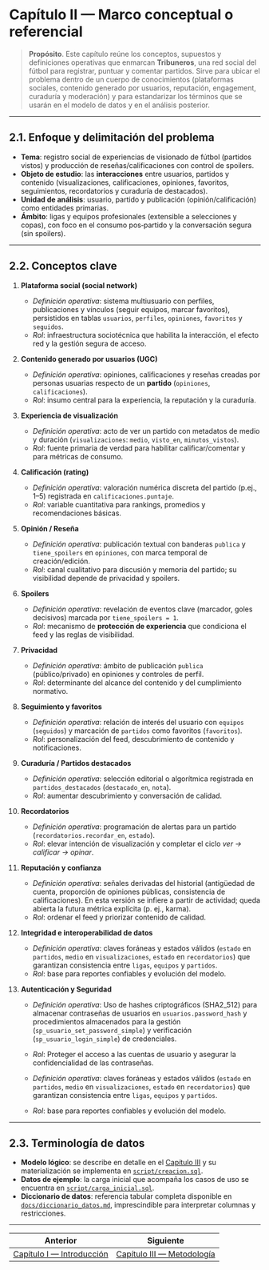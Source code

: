 # Capítulo II — Marco conceptual o referencial

> **Propósito**. Este capítulo reúne los conceptos, supuestos y definiciones operativas que enmarcan **Tribuneros**, una red social del fútbol para registrar, puntuar y comentar partidos. Sirve para ubicar el problema dentro de un cuerpo de conocimientos (plataformas sociales, contenido generado por usuarios, reputación, engagement, curaduría y moderación) y para estandarizar los términos que se usarán en el modelo de datos y en el análisis posterior.

---

## 2.1. Enfoque y delimitación del problema

* **Tema**: registro social de experiencias de visionado de fútbol (partidos vistos) y producción de reseñas/calificaciones con control de spoilers.
* **Objeto de estudio**: las **interacciones** entre usuarios, partidos y contenido (visualizaciones, calificaciones, opiniones, favoritos, seguimientos, recordatorios y curaduría de destacados).
* **Unidad de análisis**: usuario, partido y publicación (opinión/calificación) como entidades primarias.
* **Ámbito**: ligas y equipos profesionales (extensible a selecciones y copas), con foco en el consumo pos‑partido y la conversación segura (sin spoilers).

---

## 2.2. Conceptos clave

1. **Plataforma social (social network)**

   * *Definición operativa*: sistema multiusuario con perfiles, publicaciones y vínculos (seguir equipos, marcar favoritos), persistidos en tablas `usuarios`, `perfiles`, `opiniones`, `favoritos` y `seguidos`.
   * *Rol*: infraestructura sociotécnica que habilita la interacción, el efecto red y la gestión segura de acceso.

2. **Contenido generado por usuarios (UGC)**

   * *Definición operativa*: opiniones, calificaciones y reseñas creadas por personas usuarias respecto de un **partido** (`opiniones`, `calificaciones`).
   * *Rol*: insumo central para la experiencia, la reputación y la curaduría.

3. **Experiencia de visualización**

   * *Definición operativa*: acto de ver un partido con metadatos de medio y duración (`visualizaciones`: `medio`, `visto_en`, `minutos_vistos`).
   * *Rol*: fuente primaria de verdad para habilitar calificar/comentar y para métricas de consumo.

4. **Calificación (rating)**

   * *Definición operativa*: valoración numérica discreta del partido (p.ej., 1–5) registrada en `calificaciones.puntaje`.
   * *Rol*: variable cuantitativa para rankings, promedios y recomendaciones básicas.

5. **Opinión / Reseña**

   * *Definición operativa*: publicación textual con banderas `publica` y `tiene_spoilers` en `opiniones`, con marca temporal de creación/edición.
   * *Rol*: canal cualitativo para discusión y memoria del partido; su visibilidad depende de privacidad y spoilers.

6. **Spoilers**

   * *Definición operativa*: revelación de eventos clave (marcador, goles decisivos) marcada por `tiene_spoilers = 1`.
   * *Rol*: mecanismo de **protección de experiencia** que condiciona el feed y las reglas de visibilidad.

7. **Privacidad**

   * *Definición operativa*: ámbito de publicación `publica` (público/privado) en opiniones y controles de perfil.
   * *Rol*: determinante del alcance del contenido y del cumplimiento normativo.

8. **Seguimiento y favoritos**

   * *Definición operativa*: relación de interés del usuario con `equipos` (`seguidos`) y marcación de `partidos` como favoritos (`favoritos`).
   * *Rol*: personalización del feed, descubrimiento de contenido y notificaciones.

9. **Curaduría / Partidos destacados**

   * *Definición operativa*: selección editorial o algorítmica registrada en `partidos_destacados` (`destacado_en`, `nota`).
   * *Rol*: aumentar descubrimiento y conversación de calidad.

10. **Recordatorios**

    * *Definición operativa*: programación de alertas para un partido (`recordatorios.recordar_en`, `estado`).
    * *Rol*: elevar intención de visualización y completar el ciclo *ver → calificar → opinar*.

11. **Reputación y confianza**

    * *Definición operativa*: señales derivadas del historial (antigüedad de cuenta, proporción de opiniones públicas, consistencia de calificaciones). En esta versión se infiere a partir de actividad; queda abierta la futura métrica explícita (p. ej., karma).
    * *Rol*: ordenar el feed y priorizar contenido de calidad.

12. **Integridad e interoperabilidad de datos**

    * *Definición operativa*: claves foráneas y estados válidos (`estado` en `partidos`, `medio` en `visualizaciones`, `estado` en `recordatorios`) que garantizan consistencia entre `ligas`, `equipos` y `partidos`.
    * *Rol*: base para reportes confiables y evolución del modelo.

13. **Autenticación y Seguridad**
    * *Definición operativa*: Uso de hashes criptográficos (SHA2_512) para almacenar contraseñas de usuarios en `usuarios.password_hash` y procedimientos almacenados para la gestión (`sp_usuario_set_password_simple`) y verificación (`sp_usuario_login_simple`) de credenciales.
    * *Rol*: Proteger el acceso a las cuentas de usuario y asegurar la confidencialidad de las contraseñas.

    * *Definición operativa*: claves foráneas y estados válidos (`estado` en `partidos`, `medio` en `visualizaciones`, `estado` en `recordatorios`) que garantizan consistencia entre `ligas`, `equipos` y `partidos`.
    * *Rol*: base para reportes confiables y evolución del modelo.

---

## 2.3. Terminología de datos
- **Modelo lógico**: se describe en detalle en el [Capítulo III](capitulo-3-metodologia.md#proceso-de-modelado) y su materialización se implementa en [`script/creacion.sql`](../script/creacion.sql).
- **Datos de ejemplo**: la carga inicial que acompaña los casos de uso se encuentra en [`script/carga_inicial.sql`](../script/carga_inicial.sql).
- **Diccionario de datos**: referencia tabular completa disponible en [`docs/diccionario_datos.md`](diccionario_datos.md), imprescindible para interpretar columnas y restricciones.


---

|  Anterior | Siguiente  |
| --- | --- |
| [Capítulo I — Introducción](capitulo-1-introduccion.md) | [Capítulo III — Metodología](capitulo-3-metodologia.md) |

